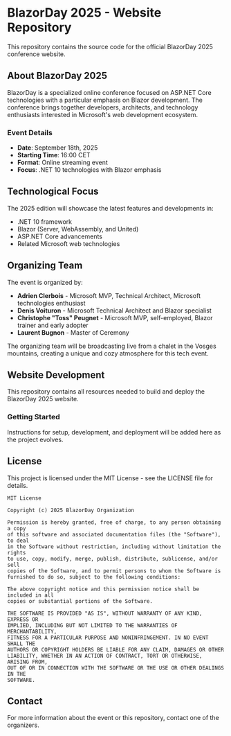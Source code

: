 # BlazorDay 2025 - Website Repository

This repository contains the source code for the official BlazorDay 2025 conference website.

## About BlazorDay 2025

BlazorDay is a specialized online conference focused on ASP.NET Core technologies with a particular emphasis on Blazor development. The conference brings together developers, architects, and technology enthusiasts interested in Microsoft's web development ecosystem.

### Event Details

- **Date**: September 18th, 2025
- **Starting Time**: 16:00 CET
- **Format**: Online streaming event
- **Focus**: .NET 10 technologies with Blazor emphasis

## Technological Focus

The 2025 edition will showcase the latest features and developments in:
- .NET 10 framework
- Blazor (Server, WebAssembly, and United)
- ASP.NET Core advancements
- Related Microsoft web technologies

## Organizing Team

The event is organized by:

- **Adrien Clerbois** - Microsoft MVP, Technical Architect, Microsoft technologies enthusiast
- **Denis Voituron** - Microsoft Technical Architect and Blazor specialist
- **Christophe "Toss" Peugnet** - Microsoft MVP, self-employed, Blazor trainer and early adopter
- **Laurent Bugnon** - Master of Ceremony

The organizing team will be broadcasting live from a chalet in the Vosges mountains, creating a unique and cozy atmosphere for this tech event.

## Website Development

This repository contains all resources needed to build and deploy the BlazorDay 2025 website.

### Getting Started

Instructions for setup, development, and deployment will be added here as the project evolves.

## License

This project is licensed under the MIT License - see the LICENSE file for details.

```
MIT License

Copyright (c) 2025 BlazorDay Organization

Permission is hereby granted, free of charge, to any person obtaining a copy
of this software and associated documentation files (the "Software"), to deal
in the Software without restriction, including without limitation the rights
to use, copy, modify, merge, publish, distribute, sublicense, and/or sell
copies of the Software, and to permit persons to whom the Software is
furnished to do so, subject to the following conditions:

The above copyright notice and this permission notice shall be included in all
copies or substantial portions of the Software.

THE SOFTWARE IS PROVIDED "AS IS", WITHOUT WARRANTY OF ANY KIND, EXPRESS OR
IMPLIED, INCLUDING BUT NOT LIMITED TO THE WARRANTIES OF MERCHANTABILITY,
FITNESS FOR A PARTICULAR PURPOSE AND NONINFRINGEMENT. IN NO EVENT SHALL THE
AUTHORS OR COPYRIGHT HOLDERS BE LIABLE FOR ANY CLAIM, DAMAGES OR OTHER
LIABILITY, WHETHER IN AN ACTION OF CONTRACT, TORT OR OTHERWISE, ARISING FROM,
OUT OF OR IN CONNECTION WITH THE SOFTWARE OR THE USE OR OTHER DEALINGS IN THE
SOFTWARE.
```

## Contact

For more information about the event or this repository, contact one of the organizers.

